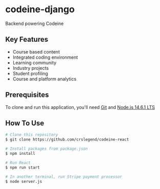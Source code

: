 # codeine-django

Backend powering Codeine

## Key Features
* Course based content
* Integrated coding environment
* Learning community
* Industry projects
* Student profiling
* Course and platform analytics


## Prerequisites

To clone and run this application, you'll need [Git](https://git-scm.com) and [Node.js 14.6.1 LTS](https://nodejs.org/en/download/)

## How To Use

```bash
# Clone this repository
$ git clone https://github.com/crslegend/codeine-react

# Install packages from package.json
$ npm install

# Run React
$ npm run start

# In another terminal, run Stripe payment processor
$ node server.js
```